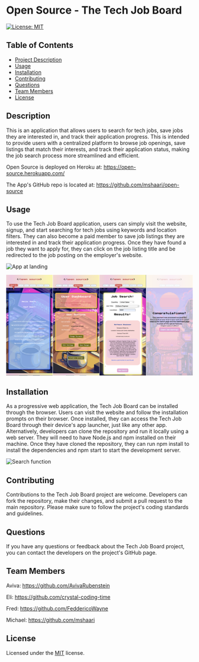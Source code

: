 # Open Source - The Tech Job Board

[![License: MIT](https://img.shields.io/badge/License-MIT-yellow.svg)](https://opensource.org/licenses/MIT)
    
## Table of Contents
- [Project Description](#description)
- [Usage](#usage)
- [Installation](#installation)
- [Contributing](#contributing)
- [Questions](#questions)
- [Team Members](#team-members)
- [License](#license)

## Description 
This is an application that allows users to search for tech jobs, save jobs they are interested in, and track their application progress. This is intended to provide users with a centralized platform to browse job openings, save listings that match their interests, and track their application status, making the job search process more streamlined and efficient.


Open Source is deployed on Heroku at: https://open-source.herokuapp.com/

The App's GitHub repo is located at: https://github.com/mshaari/open-source

## Usage
To use the Tech Job Board application, users can simply visit the website, signup, and start searching for tech jobs using keywords and location filters. They can also become a paid member to save job listings they are interested in and track their application progress. Once they have found a job they want to apply for, they can click on the job listing title and be redirected to the job posting on the employer's website.

![App at landing](assets/registered-user-navigation.gif)

![Mobil view](assets/mobile-screenshots.png)



## Installation
As a progressive web application, the Tech Job Board can be installed through the browser. Users can visit the website and follow the installation prompts on their browser. Once installed, they can access the Tech Job Board through their device's app launcher, just like any other app.
Alternatively, developers can clone the repository and run it locally using a web server. They will need to have Node.js and npm installed on their machine. Once they have cloned the repository, they can run npm install to install the dependencies and npm start to start the development server.

![Search function](assets/paid-member-search-and-save-jobs.gif)

## Contributing
Contributions to the Tech Job Board project are welcome. Developers can fork the repository, make their changes, and submit a pull request to the main repository. Please make sure to follow the project's coding standards and guidelines.


## Questions
If you have any questions or feedback about the Tech Job Board project, you can contact the developers on the project's GitHub page.

## Team Members
 Aviva: https://github.com/AvivaRubenstein

 Eli: https://github.com/crystal-coding-time

 Fred: https://github.com/FeddericoWayne

 Michael: https://github.com/mshaari


## License
Licensed under the [MIT](https://choosealicense.com/licenses/mit/) license.